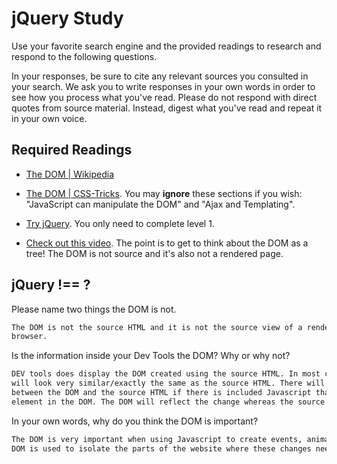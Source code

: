 # jQuery Study

Use your favorite search engine and the provided readings to research and
respond to the following questions.

In your responses, be sure to cite any relevant sources you consulted in your
search. We ask you to write responses in your own words in order to see how you
process what you've read. Please do not respond with direct quotes from source
material. Instead, digest what you've read and repeat it in your own voice.

## Required Readings

-   [The DOM | Wikipedia](https://en.wikipedia.org/wiki/Document_Object_Model)

-   [The DOM | CSS-Tricks](https://css-tricks.com/dom/). You may **ignore**
    these sections if you wish: "JavaScript can manipulate the DOM" and "Ajax
    and Templating".

-   [Try jQuery](http://try.jquery.com/). You only need to complete level 1.

-   [Check out this video](https://www.youtube.com/watch?v=n1cKlKM3jYI). The
point is to get to think about the DOM as a tree! The DOM is not source and
it's also not a rendered page.

## jQuery !== ?

Please name two things the DOM is not.

```md
The DOM is not the source HTML and it is not the source view of a rendered page in the
browser.
```

Is the information inside your Dev Tools the DOM? Why or why not?

```md
DEV tools does display the DOM created using the source HTML. In most cases, this
will look very similar/exactly the same as the source HTML. There will be differences
between the DOM and the source HTML if there is included Javascript that manipulates an
element in the DOM. The DOM will reflect the change whereas the source HTML will not.
```

In your own words, why do you think the DOM is important?

```md
The DOM is very important when using Javascript to create events, animations etc. The
DOM is used to isolate the parts of the website where these changes need to be applied.
```
